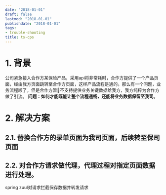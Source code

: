 ```yaml
---
date: "2018-01-01"
draft: false
lastmod: "2018-01-01"
publishdate: "2018-01-01"
tags:
- trouble-shooting
title: ts-cps
---
```

# 1. 背景
公司紧急接入合作方某保险产品，采用api将非常耗时，合作方提供了一个产品页面，经由我方页面跳转至合作方页面，这样产品流程是通的。那么有一个问题，业务流程顺了，但是合作方暂不支持提供业务关键数据给我方，我方纯粹为合作方做了引流。
**问题：如何才能既能让整个流程通畅，还能将业务数据保留至我司。**

# 2. 解决方案

## 2.1. 替换合作方的录单页面为我司页面，后续转至保司页面


## 2.2. 对合作方请求做代理，代理过程对指定页面数据进行处理。
spring zuul对请求拦截保存数据并转发请求




